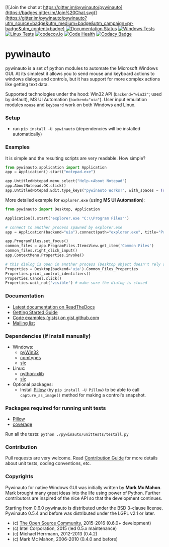 [![Join the chat at https://gitter.im/pywinauto/pywinauto](https://badges.gitter.im/Join%20Chat.svg)](https://gitter.im/pywinauto/pywinauto?utm_source=badge&utm_medium=badge&utm_campaign=pr-badge&utm_content=badge)
[![Documentation Status](https://readthedocs.org/projects/pywinauto/badge/?version=latest)](http://pywinauto.readthedocs.org/en/latest/?badge=latest)
[![Windows Tests](https://ci.appveyor.com/api/projects/status/ykk30v7vcvkmpnoq/branch/master?svg=true&passingText=Windows%20tests%20-%20OK&pendingText=Windows%20tests%20-%20running&failingText=Windows%20tests%20-%20fail)](https://ci.appveyor.com/project/pywinauto/pywinauto)
[![Linux Tests](https://travis-ci.org/pywinauto/pywinauto.svg?branch=master)](https://travis-ci.org/pywinauto/pywinauto)
[![codecov.io](http://codecov.io/github/pywinauto/pywinauto/coverage.svg?branch=master)](http://codecov.io/github/pywinauto/pywinauto?branch=master)
[![Code Health](https://landscape.io/github/pywinauto/pywinauto/master/landscape.svg?style=flat)](https://landscape.io/github/pywinauto/pywinauto/master)
[![Codacy Badge](https://api.codacy.com/project/badge/Grade/b823b31c0f2b48d6873326d038c5a516)](https://www.codacy.com/app/pywinauto/pywinauto?utm_source=github.com&amp;utm_medium=referral&amp;utm_content=pywinauto/pywinauto&amp;utm_campaign=Badge_Grade)

pywinauto
============
pywinauto is a set of python modules to automate the Microsoft Windows GUI. 
At its simplest it allows you to send mouse and keyboard actions to windows 
dialogs and controls, but it has support for more complex actions like getting text data.

Supported technologies under the hood: Win32 API (`backend="win32"`; used by default),
MS UI Automation (`backend="uia"`). User input emulation modules
 `mouse` and `keyboard` work on both Windows and Linux.

### Setup
* run `pip install -U pywinauto` (dependencies will be installed automatically)

### Examples
It is simple and the resulting scripts are very readable. How simple?

```python
from pywinauto.application import Application
app = Application().start("notepad.exe")

app.UntitledNotepad.menu_select("Help->About Notepad")
app.AboutNotepad.OK.click()
app.UntitledNotepad.Edit.type_keys("pywinauto Works!", with_spaces = True)
```

More detailed example for `explorer.exe` (using **MS UI Automation**):

```python
from pywinauto import Desktop, Application

Application().start('explorer.exe "C:\\Program Files"')

# connect to another process spawned by explorer.exe
app = Application(backend="uia").connect(path="explorer.exe", title="Program Files")

app.ProgramFiles.set_focus()
common_files = app.ProgramFiles.ItemsView.get_item('Common Files')
common_files.right_click_input()
app.ContextMenu.Properties.invoke()

# this dialog is open in another process (Desktop object doesn't rely on any process id)
Properties = Desktop(backend='uia').Common_Files_Properties
Properties.print_control_identifiers()
Properties.Cancel.click()
Properties.wait_not('visible') # make sure the dialog is closed
```

### Documentation
* [Latest documentation on ReadTheDocs](http://pywinauto.readthedocs.io/en/latest/)
* [Getting Started Guide](http://pywinauto.readthedocs.io/en/latest/getting_started.html)
* [Code examples (gists) on gist.github.com](https://gist.github.com/vasily-v-ryabov)
* [Mailing list](https://sourceforge.net/p/pywinauto/mailman/)

### Dependencies (if install manually)
* Windows:
  - [pyWin32](http://sourceforge.net/projects/pywin32/files/pywin32/)
  - [comtypes](https://github.com/enthought/comtypes)
  - [six](https://pypi.python.org/pypi/six)
* Linux:
  - [python-xlib](https://github.com/python-xlib/python-xlib)
  - [six](https://pypi.python.org/pypi/six)
* Optional packages:
  - Install [Pillow](https://pypi.python.org/pypi/Pillow) (by `pip install -U Pillow`) to be able to call `capture_as_image()` method for making a control's snapshot.

### Packages required for running unit tests
* [Pillow](https://pypi.python.org/pypi/Pillow)
* [coverage](https://pypi.python.org/pypi/coverage)

Run all the tests: `python ./pywinauto/unittests/testall.py`

### Contribution
Pull requests are very welcome. Read [Contribution Guide](https://github.com/pywinauto/pywinauto/wiki/Contribution-Guide-(draft)) for more details about unit tests, coding conventions, etc.

### Copyrights
Pywinauto for native Windows GUI was initially written by **Mark Mc Mahon**. 
Mark brought many great ideas into the life using power of Python. 
Further contributors are inspired of the nice API so that the development continues.

Starting from 0.6.0 pywinauto is distributed under the BSD 3-clause license.
Pywinauto 0.5.4 and before was distributed under the LGPL v2.1 or later.
* (c) [The Open Source Community](https://github.com/pywinauto/pywinauto/graphs/contributors), 2015-2016 (0.6.0+ development)
* (c) Intel Corporation, 2015 (led 0.5.x maintenance)
* (c) Michael Herrmann, 2012-2013 (0.4.2)
* (c) Mark Mc Mahon, 2006-2010 (0.4.0 and before)
